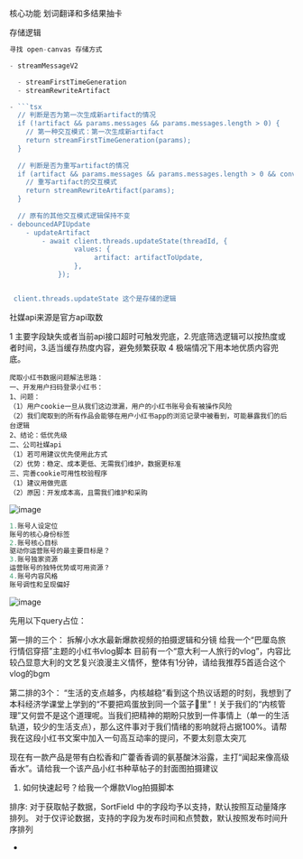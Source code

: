 核心功能 划词翻译和多结果抽卡 

存储逻辑

```js
寻找 open-canvas 存储方式

- streamMessageV2

  - streamFirstTimeGeneration
  - streamRewriteArtifact

- ```tsx
  // 判断是否为第一次生成新artifact的情况
  if (!artifact && params.messages && params.messages.length > 0) {
    // 第一种交互模式：第一次生成新artifact
    return streamFirstTimeGeneration(params);
  }
  
  // 判断是否为重写artifact的情况
  if (artifact && params.messages && params.messages.length > 0 && conversationId) {
    // 重写artifact的交互模式
    return streamRewriteArtifact(params);
  }
  
  // 原有的其他交互模式逻辑保持不变
- debouncedAPIUpdate
	- updateArtifact
		- await client.threads.updateState(threadId, {
        		values: {
         			 artifact: artifactToUpdate,
        		},
      		});


 client.threads.updateState 这个是存储的逻辑
```
社媒api来源是官方api取数

1 主要字段缺失或者当前api接口超时可触发兜底，2.兜底筛选逻辑可以按热度或者时间，3.适当缓存热度内容，避免频繁获取 4 极端情况下用本地优质内容兜底。

```
爬取小红书数据问题解法思路：
一、开发用户扫码登录小红书：
1、问题：
（1）用户cookie一旦从我们这边泄漏，用户的小红书账号会有被操作风险
（2）我们爬取到的所有作品会能够在用户小红书app的浏览记录中被看到，可能暴露我们的后台逻辑
2、结论：低优先级
二、公司社媒api
（1）若可用建议优先使用此方式
（2）优势：稳定、成本更低、无需我们维护，数据更标准
三、完善cookie可用性校验程序
（1）建议用做兜底
（2）原因：开发成本高，且需我们维护和采购
```

![image](https://github.com/user-attachments/assets/0f3d5d88-e609-4244-8462-ac62bc5fefbd)


```js
1.账号人设定位
账号的核心身份标签
2.账号核心目标
驱动你运营账号的最主要目标是？
3.账号独家资源
运营账号的独特优势或可用资源？
4.账号内容风格
账号调性和呈现偏好
```

![image](https://github.com/user-attachments/assets/e83a00cd-2593-44cc-b80d-b844ca13952a)

先用以下query占位：

第一排的三个：
拆解小水水最新爆款视频的拍摄逻辑和分镜
给我一个“巴厘岛旅行情侣穿搭”主题的小红书vlog脚本
目前有一个“意大利一人旅行的vlog”，内容比较凸显意大利的文艺复兴浪漫主义情怀，整体有1分钟，请给我推荐5首适合这个vlog的bgm

第二排的3个：
“生活的支点越多，内核越稳”看到这个热议话题的时刻，我想到了本科经济学课堂上学到的“不要把鸡蛋放到同一个篮子🧺里”！关于我们的“内核管理”又何尝不是这个道理呢。当我们把精神的期盼只放到一件事情上（单一的生活轨道，较少的生活支点），那么这件事对于我们情绪的影响就将占据100%。请帮我在这段小红书文案中加入一句高互动率的提问，不要太刻意太突兀

现在有一款产品是带有白松香和广藿香香调的氨基酸沐浴露，主打“闻起来像高级香水”。请给我一个该产品小红书种草帖子的封面图拍摄建议

1. 如何快速起号？给我一个爆款Vlog拍摄脚本

排序:
对于获取帖子数据，SortField 中的字段均予以支持，默认按照互动量降序排列。
对于仅评论数据，支持的字段为发布时间和点赞数，默认按照发布时间升序排列













-
